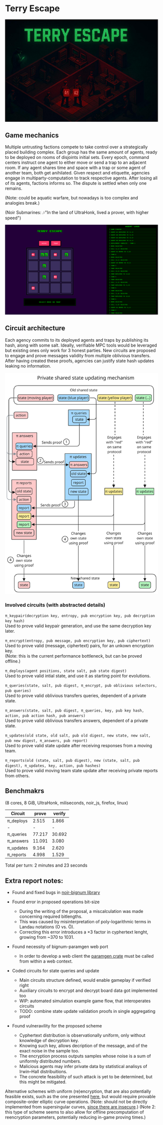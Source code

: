 # Terry Escape

![](terry-escape.jpg)

## Game mechanics

Multiple untrusting factions compete to take control over a strategically placed building complex.
Each group has the same amount of agents, ready to be deployed on rooms of disjoints initial sets.
Every epoch, command centers instruct one agent to either move or send a trap to an adjacent room.
If any agent shares time and space with a trap or some agent of another team, both get anihilated.
Given respect and etiquette, agencies engage in multiparty-computation to track respective agents.
After losing all of its agents, factions informs so. The dispute is settled when only one remains.

(Note: could be aquatic warfare, but nowadays is too complex and analogies break.)

(Noir Submarines: 🎶️"In the land of UltraHonk, lived a prover, with higher speed")

![](terry.png)

## Circuit architecture

Each agency commits to its deployed agents and traps by publishing its hash, along with some salt.
Ideally, verifiable MPC tools would be leveraged but existing ones only work for 3 honest parties.
New circuits are proposed to engage and prove messages validity from multiple oblivious transfers.
After having created these proofs, agencies can justify state hash updates leaking no information.

![](flow_diagram.svg)

### Involved circuits (with abstracted details)

`π_keypair(decryption key, entropy, pub encryption key, pub decryption key hash)`\
    Used to prove valid keypair generation, and use the same decryption key later.

`π_encrypt(entropy, pub message, pub encryption key, pub ciphertext)`\
    Used to prove valid (message, ciphertext) pairs, for an unkown encryption key.\
    (Note: this is the current performance bottleneck, but can be proved offline.)

`π_deploys(agent positions, state salt, pub state digest)`\
    Used to prove valid intial state, and use it as starting point for evolutions.

`π_queries(state, salt, pub digest, π_encrypt, pub oblivious selectors, pub queries)`\
    Used to prove valid oblivious transfers queries, dependent of a private state.

`π_answers(state, salt, pub digest, π_queries, key, pub key hash, action, pub action hash, pub answers)`\
    Used to prove valid oblivious transfers answers, dependent of a private state.

`π_updates(old state, old salt, pub old digest, new state, new salt, pub new digest, π_answers, pub report)`\
    Used to prove valid state update after receiving responses from a moving team.

`π_reports(old (state, salt, pub digest), new (state, salt, pub digest), π_updates, key, action, pub hashes)`\
   Used to prove valid moving team state update after receiving private reports from others.



## Benchmakrs

(8 cores, 8 GiB, UltraHonk, miliseconds, noir_js, firefox, linux)

| Circuit | prove | verify |
| - | - | - |
| π_deploys |  2.515 |  1.866 |
| - | -| - |
| π_queries | 77.217 | 30.692 |
| π_answers | 11.091 |  3.080 |
| π_updates |  9.164 |  2.620 |
| π_reports |  4.998 |  1.529 |

Total per turn: 2 minutes and 23 seconds


## Extra report notes:

+ Found and fixed bugs in [noir-bignum library](https://github.com/noir-lang/noir-bignum/pull/76)

+ Found error in proposed operations bit-size
    - During the writing of the proposal, a miscalculation was made concerning required bitlengths.
    - This was caused by misinterpretation of poly-logarithmic terms in Landau notations (O vs. Õ).
    - Correcting this error introduces a ×3 factor in cyphertext lenght, growing from ~370 to 1031.

+ Found necessity of bignum-paramgen web port
    - In order to develop a web client the [paramgen crate](https://crates.io/crates/noir-bignum-paramgen) must be called from within a web context.

+ Coded circuits for state queries and update
    - Main circuits structure defined, would enable gameplay if verified right
    - Auxiliary circuits to encrypt and decrypt board data got implemented too
    - WIP: automated simulation example game flow, that interoperates circuits
    - TODO: combine state update validation proofs in single aggregating proof

+ Found vulneravility for the proposed scheme
    - Cyphertext distribution is observationally uniform, only without knowledge of decryption key.
    - Knowing such key, allows decription of the message, and of the exact noise in the sample too.
    - The encryption process outputs samples whose noise is a sum of uniformly distributed numbers.
    - Malicious agents may infer private data by statistical analisys of Irwin–Hall distribuitions.
    - The concrete feasibility of such attack is yet to be determined, but this might be mitigated.

Alternative schemes with uniform (re)encryption, that are also potentially feasible exists, such as the one presented [here](https://crypto.stanford.edu/~dabo/papers/2dnf.pdf), but would require provable composite-order elliptic curve operations. (Note: should not be directly implemented from supersingular curves, [since there are insecure](https://fse.studenttheses.ub.rug.nl/22732/1/bMATH_2020_SmitR.pdf).) (Note 2: this type of scheme seems to also allow for offline precomputation of reencryption parameters, potentially reducing in-game proving times.)

